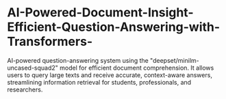 # AI-Powered-Document-Insight-Efficient-Question-Answering-with-Transformers-
AI-powered question-answering system using the "deepset/minilm-uncased-squad2" model for efficient document comprehension. It allows users to query large texts and receive accurate, context-aware answers, streamlining information retrieval for students, professionals, and researchers.
